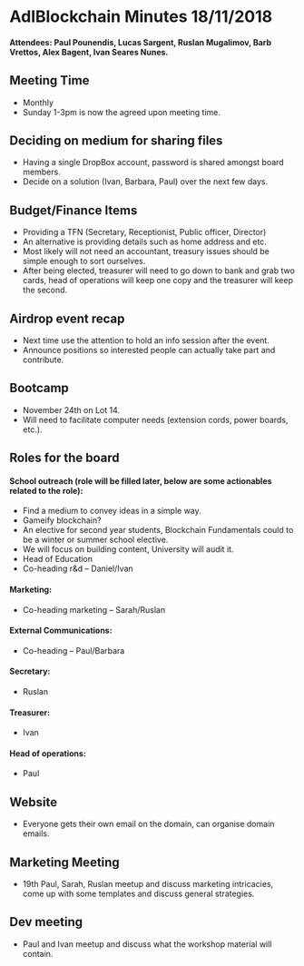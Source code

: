# AdlBlockchain Minutes 18/11/2018
#### Attendees: Paul Pounendis, Lucas Sargent, Ruslan Mugalimov, Barb Vrettos, Alex Bagent, Ivan Seares Nunes. 
## Meeting Time 
-	Monthly
-	Sunday 1-3pm is now the agreed upon meeting time. 
## Deciding on medium for sharing files
-	Having a single DropBox account, password is shared amongst board members.
-	Decide on a solution (Ivan, Barbara, Paul) over the next few days. 
## Budget/Finance Items
-	Providing a TFN (Secretary, Receptionist, Public officer, Director)
- An alternative is providing details such as home address and etc.
-	Most likely will not need an accountant, treasury issues should be simple enough to sort ourselves.
-	After being elected, treasurer will need to go down to bank and grab two cards, head of operations will keep one copy and the treasurer will keep the second.
## Airdrop event recap
-	Next time use the attention to hold an info session after the event.
- Announce positions so interested people can actually take part and contribute.
## Bootcamp
-	November 24th on Lot 14. 
-	Will need to facilitate computer needs (extension cords, power boards, etc.).
## Roles for the board

#### School outreach (role will be filled later, below are some actionables related to the role):
- Find a medium to convey ideas in a simple way.
- Gameify blockchain?
-	An elective for second year students, Blockchain Fundamentals could to be a winter or summer school elective.
-	We will focus on building content, University will audit it. 
-	Head of Education
-	Co-heading r&d – Daniel/Ivan

#### Marketing:
- Co-heading marketing – Sarah/Ruslan 

#### External Communications:
- Co-heading – Paul/Barbara  

#### Secretary:
- Ruslan  

#### Treasurer:
- Ivan  

#### Head of operations:
- Paul  
## Website
-	Everyone gets their own email on the domain, can organise domain emails.
## Marketing Meeting
-	19th Paul, Sarah, Ruslan meetup and discuss marketing intricacies, come up with some templates and discuss general strategies. 
## Dev meeting
-	Paul and Ivan meetup and discuss what the workshop material will contain. 
